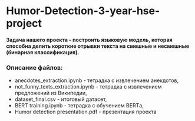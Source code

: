 # Humor-Detection-3-year-hse-project

**Задача нашего проекта - построить языковую модель, которая способна делить короткие отрывки текста на смешные и несмешные (бинарная классификация).**

### Описание файлов:
- anecdotes_extraction.ipynb - тетрадка с извлечением анекдотов,
- not_funny_texts_extraction.ipynb - тетрадка с извлечением предложений из Википедии,
- dataset_final.csv - итоговый датасет,
- BERT training.ipynb - тетрадка с обучением BERTа,
- Humor detection presentation.pdf - презентация проекта

